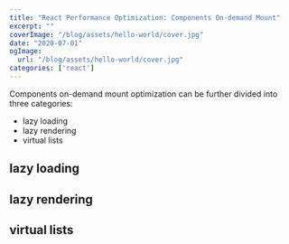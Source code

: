 ```yaml
---
title: "React Performance Optimization: Components On-demand Mount"
excerpt: ""
coverImage: "/blog/assets/hello-world/cover.jpg"
date: "2020-07-01"
ogImage:
  url: "/blog/assets/hello-world/cover.jpg"
categories: ['react']
---
```


Components on-demand mount optimization can be further divided into three categories: 
- lazy loading
- lazy rendering
- virtual lists

## lazy loading

## lazy rendering

## virtual lists